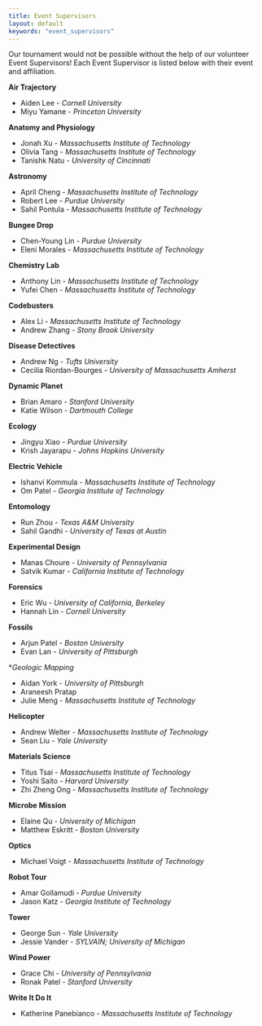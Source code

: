 ```yaml
---
title: Event Supervisors
layout: default
keywords: "event_supervisors"
---
```


Our tournament would not be possible without the help of our volunteer Event Supervisors! Each Event Supervisor is listed below with their event and affiliation.

**Air Trajectory**

- Aiden Lee - *Cornell University*
- Miyu Yamane - *Princeton University*

**Anatomy and Physiology**

- Jonah Xu - *Massachusetts Institute of Technology*
- Olivia Tang - *Massachusetts Institute of Technology*
- Tanishk Natu - *University of Cincinnati*

**Astronomy**

- April Cheng - *Massachusetts Institute of Technology*
- Robert Lee - *Purdue University*
- Sahil Pontula - *Massachusetts Institute of Technology*

**Bungee Drop**

- Chen-Young Lin - *Purdue University*
- Eleni Morales - *Massachusetts Institute of Technology*

**Chemistry Lab**

- Anthony Lin - *Massachusetts Institute of Technology*
- Yufei Chen - *Massachusetts Institute of Technology*

**Codebusters**

- Alex Li - *Massachusetts Institute of Technology*
- Andrew Zhang - *Stony Brook University*

**Disease Detectives**

- Andrew Ng - *Tufts University*
- Cecilia Riordan-Bourges - *University of Massachusetts Amherst*

**Dynamic Planet**

- Brian Amaro - *Stanford University*
- Katie Wilson - *Dartmouth College*

**Ecology**

- Jingyu Xiao - *Purdue University*
- Krish Jayarapu - *Johns Hopkins University*

**Electric Vehicle**

- Ishanvi Kommula - *Massachusetts Institute of Technology*
- Om Patel - *Georgia Institute of Technology*

**Entomology**

- Run Zhou - *Texas A&M University*
- Sahil Gandhi - *University of Texas at Austin*

**Experimental Design**

- Manas Choure - *University of Pennsylvania*
- Satvik Kumar - *California Institute of Technology*

**Forensics**

- Eric Wu - *University of California, Berkeley*
- Hannah Lin - *Cornell University*

**Fossils**

- Arjun Patel - *Boston University*
- Evan Lan - *University of Pittsburgh*

**Geologic Mapping*

- Aidan York - *University of Pittsburgh*
- Araneesh Pratap
- Julie Meng - *Massachusetts Institute of Technology*

**Helicopter**

- Andrew Welter - *Massachusetts Institute of Technology*
- Sean Liu - *Yale University*

**Materials Science**

- Titus Tsai - *Massachusetts Institute of Technology*
- Yoshi Saito - *Harvard University*
- Zhi Zheng Ong - *Massachusetts Institute of Technology*

**Microbe Mission**

- Elaine Qu - *University of Michigan*
- Matthew Eskritt - *Boston University*

**Optics**

- Michael Voigt - *Massachusetts Institute of Technology*

**Robot Tour**

- Amar Gollamudi - *Purdue University*
- Jason Katz - *Georgia Institute of Technology*

**Tower**

- George Sun - *Yale University*
- Jessie Vander - *SYLVAIN; University of Michigan*

**Wind Power**

- Grace Chi - *University of Pennsylvania*
- Ronak Patel - *Stanford University*

**Write It Do It**

- Katherine Panebianco - *Massachusetts Institute of Technology*
